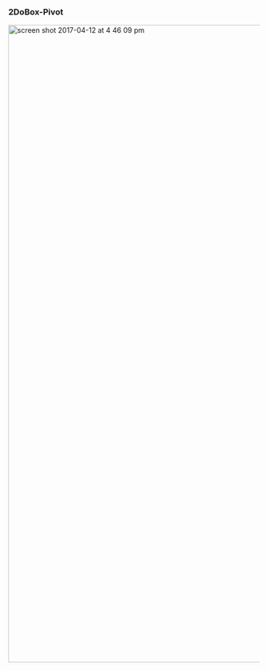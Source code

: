 ### 2DoBox-Pivot

<img width="1277" alt="screen shot 2017-04-12 at 4 46 09 pm" src="https://cloud.githubusercontent.com/assets/18603030/24982646/a904ca12-1f9f-11e7-8994-aba860c9f745.png">



